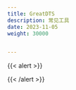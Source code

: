 ```yaml
---
title: GreatDTS
description: 常见工具
date: 2023-11-05
weight: 30000


---
```

{{< alert >}}

{{< /alert >}}

